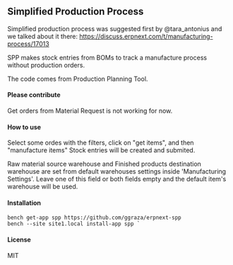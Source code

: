 ## Simplified Production Process

Simplified production process was suggested first by @tara_antonius and we talked about it there:
https://discuss.erpnext.com/t/manufacturing-process/17013

SPP makes stock entries from BOMs to track a manufacture process without production orders.

The code comes from Production Planning Tool.

#### Please contribute

Get orders from Material Request is not working for now.


#### How to use

Select some ordes with the filters, click on "get items", and then "manufacture items"
Stock entries will be created and submited.

Raw material source warehouse and Finished products destination warehouse are set from default warehouses settings inside 'Manufacturing Settings'. Leave one of this field or both fields empty and the default item's warehouse will be used.


#### Installation

```shell
bench get-app spp https://github.com/ggraza/erpnext-spp
bench --site site1.local install-app spp `
```

#### License

MIT
